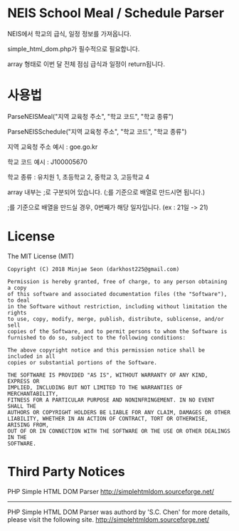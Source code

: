 <h1>NEIS School Meal / Schedule Parser</h1>

NEIS에서 학교의 급식, 일정 정보를 가져옵니다.

simple_html_dom.php가 필수적으로 필요합니다.

array 형태로 이번 달 전체 점심 급식과 일정이 return됩니다.

<h1>사용법</h1>

ParseNEISMeal("지역 교육청 주소", "학교 코드", "학교 종류")

ParseNEISSchedule("지역 교육청 주소", "학교 코드", "학교 종류")

지역 교육청 주소 예시 : goe.go.kr

학교 코드 예시 : J100005670

학교 종류 : 유치원 1, 초등학교 2, 중학교 3, 고등학교 4

array 내부는 ;로 구분되어 있습니다. (;를 기준으로 배열로 만드시면 됩니다.)

;를 기준으로 배열을 만드실 경우, 0번째가 해당 일자입니다. (ex : 21일 -> 21)

<h1>License</h1>

The MIT License (MIT)

	Copyright (C) 2018 Minjae Seon (darkhost225@gmail.com) 

	Permission is hereby granted, free of charge, to any person obtaining a copy
	of this software and associated documentation files (the "Software"), to deal
	in the Software without restriction, including without limitation the rights
	to use, copy, modify, merge, publish, distribute, sublicense, and/or sell
	copies of the Software, and to permit persons to whom the Software is
	furnished to do so, subject to the following conditions:

	The above copyright notice and this permission notice shall be included in all
	copies or substantial portions of the Software.

	THE SOFTWARE IS PROVIDED "AS IS", WITHOUT WARRANTY OF ANY KIND, EXPRESS OR
	IMPLIED, INCLUDING BUT NOT LIMITED TO THE WARRANTIES OF MERCHANTABILITY,
	FITNESS FOR A PARTICULAR PURPOSE AND NONINFRINGEMENT. IN NO EVENT SHALL THE
	AUTHORS OR COPYRIGHT HOLDERS BE LIABLE FOR ANY CLAIM, DAMAGES OR OTHER
	LIABILITY, WHETHER IN AN ACTION OF CONTRACT, TORT OR OTHERWISE, ARISING FROM,
	OUT OF OR IN CONNECTION WITH THE SOFTWARE OR THE USE OR OTHER DEALINGS IN THE
	SOFTWARE.
	
<h1>Third Party Notices</h1>

PHP Simple HTML DOM Parser
http://simplehtmldom.sourceforge.net/

----------
PHP Simple HTML DOM Parser was authord by 'S.C. Chen'
for more details, please visit the following site.
http://simplehtmldom.sourceforge.net/